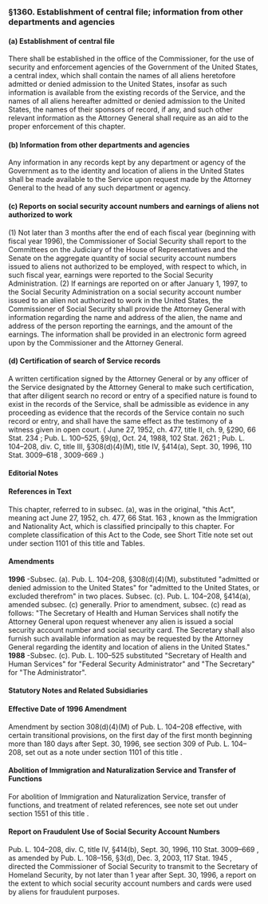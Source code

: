 <!--
url: https://uscode.house.gov/view.xhtml?req=granuleid:USC-prelim-title8-section1360&num=0&edition=prelim
date_accessed: 2024-07-28 23:45:49
-->
### §1360\. Establishment of central file; information from other departments and agencies
#### (a) Establishment of central file
 There shall be established in the office of the Commissioner, for the use of security and enforcement agencies of the Government of the United States, a central index, which shall contain the names of all aliens heretofore admitted or denied admission to the United States, insofar as such information is available from the existing records of the Service, and the names of all aliens hereafter admitted or denied admission to the United States, the names of their sponsors of record, if any, and such other relevant information as the Attorney General shall require as an aid to the proper enforcement of this chapter.
#### (b) Information from other departments and agencies
 Any information in any records kept by any department or agency of the Government as to the identity and location of aliens in the United States shall be made available to the Service upon request made by the Attorney General to the head of any such department or agency.
#### (c) Reports on social security account numbers and earnings of aliens not authorized to work
 (1\) Not later than 3 months after the end of each fiscal year (beginning with fiscal year 1996\), the Commissioner of Social Security shall report to the Committees on the Judiciary of the House of Representatives and the Senate on the aggregate quantity of social security account numbers issued to aliens not authorized to be employed, with respect to which, in such fiscal year, earnings were reported to the Social Security Administration.
 (2\) If earnings are reported on or after January 1, 1997, to the Social Security Administration on a social security account number issued to an alien not authorized to work in the United States, the Commissioner of Social Security shall provide the Attorney General with information regarding the name and address of the alien, the name and address of the person reporting the earnings, and the amount of the earnings. The information shall be provided in an electronic form agreed upon by the Commissioner and the Attorney General.
#### (d) Certification of search of Service records
 A written certification signed by the Attorney General or by any officer of the Service designated by the Attorney General to make such certification, that after diligent search no record or entry of a specified nature is found to exist in the records of the Service, shall be admissible as evidence in any proceeding as evidence that the records of the Service contain no such record or entry, and shall have the same effect as the testimony of a witness given in open court.
 (
 June 27, 1952, ch. 477, title II, ch. 9, §290,
 66 Stat. 234
 ;
 Pub. L. 100–525,
 §9(q), Oct. 24, 1988,
 102 Stat. 2621
 ;
 Pub. L. 104–208,
 div. C, title III, §308(d)(4\)(M), title IV, §414(a), Sept. 30, 1996,
 110 Stat. 3009–618
 ,
 3009\-669 
 .)
#### **Editorial Notes**
#### References in Text
 This chapter, referred to in subsec. (a), was in the original, "this Act", meaning act
 June 27, 1952, ch. 477,
 66 Stat. 163
 , known as the Immigration and Nationality Act, which is classified principally to this chapter. For complete classification of this Act to the Code, see Short Title note set out under
 section 1101 of this title
 and Tables.
#### Amendments
**1996** 
 \-Subsec. (a).
 Pub. L. 104–208,
 §308(d)(4\)(M), substituted "admitted or denied admission to the United States" for "admitted to the United States, or excluded therefrom" in two places.
 Subsec. (c).
 Pub. L. 104–208,
 §414(a), amended subsec. (c) generally. Prior to amendment, subsec. (c) read as follows: "The Secretary of Health and Human Services shall notify the Attorney General upon request whenever any alien is issued a social security account number and social security card. The Secretary shall also furnish such available information as may be requested by the Attorney General regarding the identity and location of aliens in the United States."
**1988** 
 \-Subsec. (c).
 Pub. L. 100–525
 substituted "Secretary of Health and Human Services" for "Federal Security Administrator" and "The Secretary" for "The Administrator".
#### **Statutory Notes and Related Subsidiaries**
#### Effective Date of 1996 Amendment
 Amendment by section 308(d)(4\)(M) of
 Pub. L. 104–208
 effective, with certain transitional provisions, on the first day of the first month beginning more than 180 days after Sept. 30, 1996, see section 309 of
 Pub. L. 104–208,
 set out as a note under
 section 1101 of this title
 .
#### Abolition of Immigration and Naturalization Service and Transfer of Functions
 For abolition of Immigration and Naturalization Service, transfer of functions, and treatment of related references, see note set out under
 section 1551 of this title
 .
#### Report on Fraudulent Use of Social Security Account Numbers
Pub. L. 104–208,
 div. C, title IV, §414(b), Sept. 30, 1996,
 110 Stat. 3009–669
 , as amended by
 Pub. L. 108–156,
 §3(d), Dec. 3, 2003,
 117 Stat. 1945
 , directed the Commissioner of Social Security to transmit to the Secretary of Homeland Security, by not later than 1 year after Sept. 30, 1996, a report on the extent to which social security account numbers and cards were used by aliens for fraudulent purposes.
